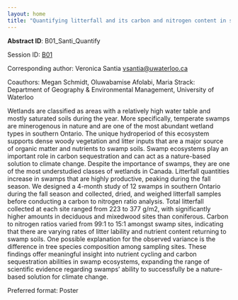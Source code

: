 ```yaml
---
layout: home
title: "Quantifying litterfall and its carbon and nitrogen content in southern Ontario swamps"
---
```



**Abstract ID**: B01_Santi_Quantify

Session ID: [B01](.)

Corresponding author: Veronica Santia <a href="mailto:vsantia@uwaterloo.ca">vsantia@uwaterloo.ca</a>

Coauthors: Megan Schmidt, Oluwabamise Afolabi, Maria Strack: Department of Geography & Environmental Management, University of Waterloo 

Wetlands are classified as areas with a relatively high water table and mostly saturated soils during the year. More specifically, temperate swamps are minerogenous in nature and are one of the most abundant wetland types in southern Ontario. The unique hydroperiod of this ecosystem supports dense woody vegetation and litter inputs that are a major source of organic matter and nutrients to swamp soils. Swamp ecosystems play an important role in carbon sequestration and can act as a nature-based solution to climate change. Despite the importance of swamps, they are one of the most understudied classes of wetlands in Canada. Litterfall quantities increase in swamps that are highly productive, peaking during the fall season. We designed a 4-month study of 12 swamps in southern Ontario during the fall season and collected, dried, and weighed litterfall samples before conducting a carbon to nitrogen ratio analysis. Total litterfall collected at each site ranged from 223 to 377 g/m2, with significantly higher amounts in deciduous and mixedwood sites than coniferous. Carbon to nitrogen ratios varied from 99:1 to 15:1 amongst swamp sites, indicating that there are varying rates of litter lability and nutrient content returning to swamp soils. One possible explanation for the observed variance is the difference in tree species composition among sampling sites. These findings offer meaningful insight into nutrient cycling and carbon sequestration abilities in swamp ecosystems, expanding the range of scientific evidence regarding swamps’ ability to successfully be a nature-based solution for climate change.

Preferred format: Poster
